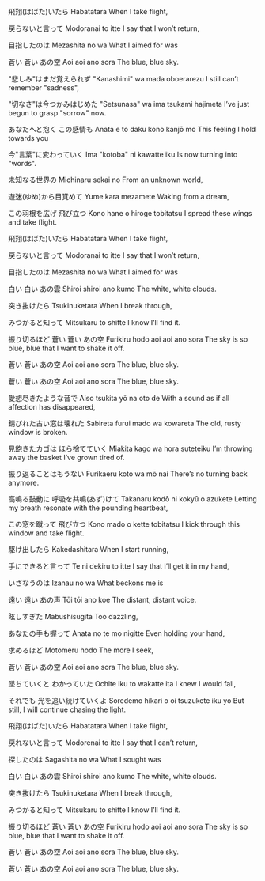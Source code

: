 飛翔(はばた)いたら
Habatatara
When I take flight,

戻らないと言って
Modoranai to itte
I say that I won’t return,

目指したのは
Mezashita no wa
What I aimed for was

蒼い 蒼い あの空
Aoi aoi ano sora
The blue, blue sky.

"悲しみ"はまだ覚えられず
"Kanashimi" wa mada oboerarezu
I still can’t remember "sadness",

"切なさ"は今つかみはじめた
"Setsunasa" wa ima tsukami hajimeta
I’ve just begun to grasp "sorrow" now.

あなたへと抱く この感情も
Anata e to daku kono kanjō mo
This feeling I hold towards you

今"言葉"に変わっていく
Ima "kotoba" ni kawatte iku
Is now turning into "words".

未知なる世界の
Michinaru sekai no
From an unknown world,

遊迷(ゆめ)から目覚めて
Yume kara mezamete
Waking from a dream,

この羽根を広げ 飛び立つ
Kono hane o hiroge tobitatsu
I spread these wings and take flight.

飛翔(はばた)いたら
Habatatara
When I take flight,

戻らないと言って
Modoranai to itte
I say that I won’t return,

目指したのは
Mezashita no wa
What I aimed for was

白い 白い あの雲
Shiroi shiroi ano kumo
The white, white clouds.

突き抜けたら
Tsukinuketara
When I break through,

みつかると知って
Mitsukaru to shitte
I know I’ll find it.

振り切るほど 蒼い 蒼い あの空
Furikiru hodo aoi aoi ano sora
The sky is so blue, blue that I want to shake it off.

蒼い 蒼い あの空
Aoi aoi ano sora
The blue, blue sky.

蒼い 蒼い あの空
Aoi aoi ano sora
The blue, blue sky.

愛想尽きたような音で
Aiso tsukita yō na oto de
With a sound as if all affection has disappeared,

錆びれた古い窓は壊れた
Sabireta furui mado wa kowareta
The old, rusty window is broken.

見飽きたカゴは ほら捨てていく
Miakita kago wa hora suteteiku
I’m throwing away the basket I’ve grown tired of.

振り返ることはもうない
Furikaeru koto wa mō nai
There’s no turning back anymore.

高鳴る鼓動に 呼吸を共鳴(あず)けて
Takanaru kodō ni kokyū o azukete
Letting my breath resonate with the pounding heartbeat,

この窓を蹴って 飛び立つ
Kono mado o kette tobitatsu
I kick through this window and take flight.

駆け出したら
Kakedashitara
When I start running,

手にできると言って
Te ni dekiru to itte
I say that I’ll get it in my hand,

いざなうのは
Izanau no wa
What beckons me is

遠い 遠い あの声
Tōi tōi ano koe
The distant, distant voice.

眩しすぎた
Mabushisugita
Too dazzling,

あなたの手も握って
Anata no te mo nigitte
Even holding your hand,

求めるほど
Motomeru hodo
The more I seek,

蒼い 蒼い あの空
Aoi aoi ano sora
The blue, blue sky.

墜ちていくと わかっていた
Ochite iku to wakatte ita
I knew I would fall,

それでも 光を追い続けていくよ
Soredemo hikari o oi tsuzukete iku yo
But still, I will continue chasing the light.

飛翔(はばた)いたら
Habatatara
When I take flight,

戻れないと言って
Modorenai to itte
I say that I can’t return,

探したのは
Sagashita no wa
What I sought was

白い 白い あの雲
Shiroi shiroi ano kumo
The white, white clouds.

突き抜けたら
Tsukinuketara
When I break through,

みつかると知って
Mitsukaru to shitte
I know I’ll find it.

振り切るほど 蒼い 蒼い あの空
Furikiru hodo aoi aoi ano sora
The sky is so blue, blue that I want to shake it off.

蒼い 蒼い あの空
Aoi aoi ano sora
The blue, blue sky.

蒼い 蒼い あの空
Aoi aoi ano sora
The blue, blue sky.